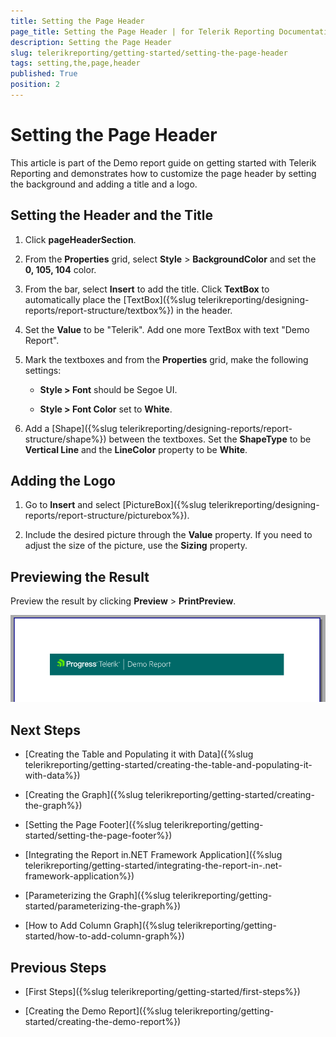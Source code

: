 ```yaml
---
title: Setting the Page Header
page_title: Setting the Page Header | for Telerik Reporting Documentation
description: Setting the Page Header
slug: telerikreporting/getting-started/setting-the-page-header
tags: setting,the,page,header
published: True
position: 2
---
```


# Setting the Page Header



This article is part of the Demo report guide on getting started with Telerik Reporting and demonstrates         how to customize the page header by setting the background and adding a title and a logo.       

## Setting the Header and the Title

1. Click __pageHeaderSection__.             

1. From the __Properties__ grid, select __Style__ > __BackgroundColor__             and set the __0, 105, 104__ color.             

1. From the bar, select __Insert__ to add the title. Click __TextBox__             to automatically place the [TextBox]({%slug telerikreporting/designing-reports/report-structure/textbox%}) in the header.             

1. Set the __Value__ to be "Telerik". Add one more TextBox with text "Demo Report".             

1. Mark the textboxes and from the __Properties__ grid, make the following settings:             

   + __Style > Font__ should be Segoe UI.                 

   + __Style > Font Color__ set to __White__.                 

1. Add a [Shape]({%slug telerikreporting/designing-reports/report-structure/shape%}) between the textboxes. Set the __ShapeType__ to be               __Vertical Line__ and the __LineColor__ property to be __White__.             

## Adding the Logo

1. Go to __Insert__ and select [PictureBox]({%slug telerikreporting/designing-reports/report-structure/picturebox%}).             

1. Include the desired picture through the __Value__ property. If you need to adjust the size of the picture, use the __Sizing__ property.             

## Previewing the Result

Preview the result by clicking __Preview__ > __PrintPreview__.           

  ![Page Header](images/PageHeader.PNG)

## Next Steps

* [Creating the Table and Populating it with Data]({%slug telerikreporting/getting-started/creating-the-table-and-populating-it-with-data%})

* [Creating the Graph]({%slug telerikreporting/getting-started/creating-the-graph%})

* [Setting the Page Footer]({%slug telerikreporting/getting-started/setting-the-page-footer%})

* [Integrating the Report in.NET Framework Application]({%slug telerikreporting/getting-started/integrating-the-report-in-.net-framework-application%})

* [Parameterizing the Graph]({%slug telerikreporting/getting-started/parameterizing-the-graph%})

* [How to Add Column Graph]({%slug telerikreporting/getting-started/how-to-add-column-graph%})

## Previous Steps

* [First Steps]({%slug telerikreporting/getting-started/first-steps%})

* [Creating the Demo Report]({%slug telerikreporting/getting-started/creating-the-demo-report%})

